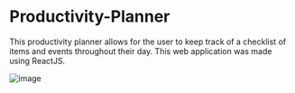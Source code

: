 # Productivity-Planner
This productivity planner allows for the user to keep track of a checklist of items and events throughout their day. This web application was made using ReactJS.

![image](https://user-images.githubusercontent.com/96363633/149072426-28fff163-425a-43be-a6dc-7b202bb1bf85.png)

